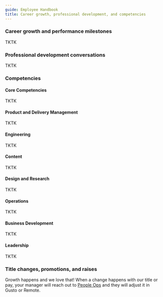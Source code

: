 ```yaml
---
guide: Employee Handbook
title: Career growth, professional development, and competencies
---
```


### Career growth and performance milestones

TKTK

### Professional development conversations

TKTK

### Competencies

#### Core Competencies

TKTK

#### Product and Delivery Management

TKTK

#### Engineering

TKTK

#### Content

TKTK

#### Design and Research

TKTK

#### Operations

TKTK

#### Business Development

TKTK

#### Leadership

TKTK

### Title changes, promotions, and raises

Growth happens and we love that! When a change happens with our title or pay, your manager will reach out to [People Ops](mailto:blossom@bloomworks.digital) and they will adjust it in Gusto or Remote.